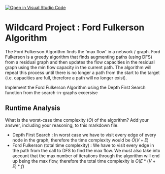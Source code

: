 [![Open in Visual Studio Code](https://classroom.github.com/assets/open-in-vscode-718a45dd9cf7e7f842a935f5ebbe5719a5e09af4491e668f4dbf3b35d5cca122.svg)](https://classroom.github.com/online_ide?assignment_repo_id=12887955&assignment_repo_type=AssignmentRepo)
# Wildcard Project : Ford Fulkerson Algorithm 

The Ford Fulkerson Algorithm finds the 'max flow' in a network / graph. Ford Fulkerson is a greedy algorithm that finds augmenting paths (using DFS) from a residual graph and then updates the flow capacities in the residual graph using the min flow capacity in the current path. The algorithm will repeat this process until there is no longer a path from the start to the target (i.e. capacities are full, therefore a path will no longer exist). 

Implement the Ford Fulkerson Algorithm using the Depth First Search function from the search-in-graphs excersise

## Runtime Analysis

What is the worst-case time complexity ($\Theta$) of the algorithm? Add your
answer, including your reasoning, to this markdown file.

- Depth First Search : In worst case we have to visit every edge of every node in the graph, therefore the time complexity would be $O(V+E)$
- Ford Fulkerson (total time complexity) : We have to visit every edge in the path from the call to DFS to find the max flow. We must also take into account that the max number of iterations through the algorithm will end up being the max flow, therefore the total time complexity is $O(E * (V+E) * f)$


